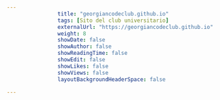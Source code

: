 ---
                title: "georgiancodeclub.github.io"
                tags: [Sito del club universitario]
                externalUrl: "https://georgiancodeclub.github.io"
                weight: 8
                showDate: false
                showAuthor: false
                showReadingTime: false
                showEdit: false
                showLikes: false
                showViews: false
                layoutBackgroundHeaderSpace: false
                ---


